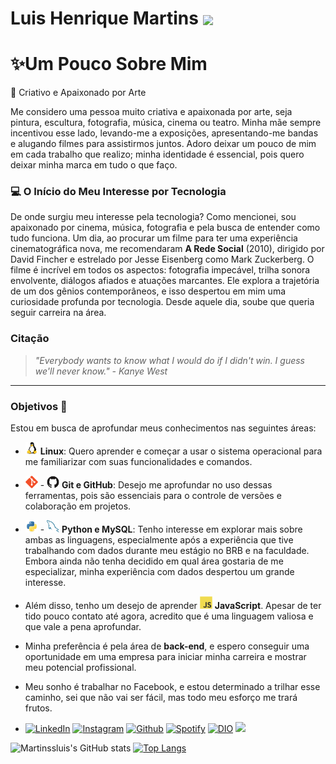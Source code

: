 # Luis Henrique Martins <img src="https://images-wixmp-ed30a86b8c4ca887773594c2.wixmp.com/f/47361df0-7a0b-4149-92d6-dd127f25a9f8/dfm11pb-63740cae-a8ab-43cb-bf90-0351c5f89ff5.gif?token=eyJ0eXAiOiJKV1QiLCJhbGciOiJIUzI1NiJ9.eyJzdWIiOiJ1cm46YXBwOjdlMGQxODg5ODIyNjQzNzNhNWYwZDQxNWVhMGQyNmUwIiwiaXNzIjoidXJuOmFwcDo3ZTBkMTg4OTgyMjY0MzczYTVmMGQ0MTVlYTBkMjZlMCIsIm9iaiI6W1t7InBhdGgiOiJcL2ZcLzQ3MzYxZGYwLTdhMGItNDE0OS05MmQ2LWRkMTI3ZjI1YTlmOFwvZGZtMTFwYi02Mzc0MGNhZS1hOGFiLTQzY2ItYmY5MC0wMzUxYzVmODlmZjUuZ2lmIn1dXSwiYXVkIjpbInVybjpzZXJ2aWNlOmZpbGUuZG93bmxvYWQiXX0.LYrnnmauRJz-ew4GSGEzG7wYzDod0E0sOqpWN2SIrpg"  width="50" style="vertical-align: middle;" />

# ✨Um Pouco Sobre Mim
🎨 Criativo e Apaixonado por Arte

Me considero uma pessoa muito criativa e apaixonada por arte, seja pintura, escultura, fotografia, música, cinema ou teatro. Minha mãe sempre incentivou esse lado, levando-me a exposições, apresentando-me bandas e alugando filmes para assistirmos juntos. Adoro deixar um pouco de mim em cada trabalho que realizo; minha identidade é essencial, pois quero deixar minha marca em tudo o que faço.

### 💻 O Início do Meu Interesse por Tecnologia
De onde surgiu meu interesse pela tecnologia? Como mencionei, sou apaixonado por cinema, música, fotografia e pela busca de entender como tudo funciona. Um dia, ao procurar um filme para ter uma experiência cinematográfica nova, me recomendaram **A Rede Social** (2010), dirigido por David Fincher e estrelado por Jesse Eisenberg como Mark Zuckerberg. O filme é incrível em todos os aspectos: fotografia impecável, trilha sonora envolvente, diálogos afiados e atuações marcantes. Ele explora a trajetória de um dos gênios contemporâneos, e isso despertou em mim uma curiosidade profunda por tecnologia. Desde aquele dia, soube que queria seguir carreira na área.

### Citação

> *"Everybody wants to know what I would do if I didn't win. I guess we'll never know." - Kanye West* 

---
### Objetivos 🎯

Estou em busca de aprofundar meus conhecimentos nas seguintes áreas:

-    <img src="https://raw.githubusercontent.com/devicons/devicon/master/icons/linux/linux-original.svg" alt="linux" width="20" height="20" /> **Linux**: Quero aprender e começar a usar o sistema operacional para me familiarizar com suas funcionalidades e comandos.
-    <img src="https://raw.githubusercontent.com/devicons/devicon/master/icons/git/git-original.svg" alt="git" width="20" height="20" />   - <img src="https://raw.githubusercontent.com/devicons/devicon/master/icons/github/github-original.svg" alt="github" width="20" height="20" /> **Git e GitHub**: Desejo me aprofundar no uso dessas ferramentas, pois são essenciais para o controle de versões e colaboração em projetos.
-   <img src="https://raw.githubusercontent.com/devicons/devicon/master/icons/python/python-original.svg" alt="python" width="20" height="20" /> - <img src="https://raw.githubusercontent.com/devicons/devicon/master/icons/mysql/mysql-original.svg" alt="sql" width="20" height="20" /> **Python e MySQL**: Tenho interesse em explorar mais sobre ambas as linguagens, especialmente após a experiência que tive trabalhando com dados durante meu estágio no BRB e na faculdade. Embora ainda não tenha decidido em qual área gostaria de me especializar, minha experiência com dados despertou um grande interesse. 

- Além disso, tenho um desejo de aprender <img src="https://raw.githubusercontent.com/devicons/devicon/master/icons/javascript/javascript-original.svg" alt="javascript" width="20" height="20" /> **JavaScript**. Apesar de ter tido pouco contato até agora, acredito que é uma linguagem valiosa e que vale a pena aprofundar.

- Minha preferência é pela área de **back-end**, e espero conseguir uma oportunidade em uma empresa para iniciar minha carreira e mostrar meu potencial profissional. 
- Meu sonho é trabalhar no Facebook, e estou determinado a trilhar esse caminho, sei que não vai ser fácil, mas todo meu esforço me trará frutos.

- [![LinkedIn](https://img.shields.io/badge/LinkedIn-0077B5?style=for-the-badge&logo=linkedin&logoColor=fff)](https://www.linkedin.com/in/martinssluiss) [![Instagram](https://img.shields.io/badge/Instagram-%23E4405F?style=for-the-badge&logo=instagram&logoColor=fff)](https://www.instagram.com/martinss.luis/) [![Github](https://img.shields.io/badge/Github-%23000000?style=for-the-badge&logo=github&logoColor=fff)](https://github.com/martinssluis) [![Spotify](https://img.shields.io/badge/Spotify-%231DB954?style=for-the-badge&logo=spotify&logoColor=fff)](https://open.spotify.com/user/22khipvilsnydxcso532oh3ly?si=47faca65428e407f) [![DIO](https://img.shields.io/badge/DIO-%23231DB5?style=for-the-badge&logo=dio&logoColor=fff)](https://web.dio.me/users/luishenrique_martinslima?tab=achievements) <a href = "mailto:martinssluis.lhml@gmail.com"><img src="https://img.shields.io/badge/-Gmail-%23333?style=for-the-badge&logo=gmail&logoColor=white" target="_blank"></a>

![Martinssluis's GitHub stats](https://github-readme-stats.vercel.app/api?username=martinssluis&show_icons=true&theme=tokyonight&card_width=400) 
[![Top Langs](https://github-readme-stats.vercel.app/api/top-langs/?username=martinssluis&theme=tokyonight&show_icons=true&layout=compact&card_width=400)](https://github.com/martinssluis)


